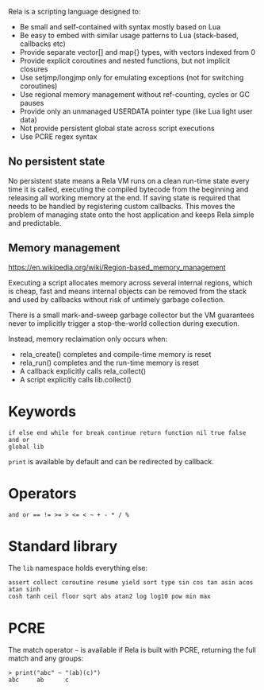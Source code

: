 Rela is a scripting language designed to:

* Be small and self-contained with syntax mostly based on Lua
* Be easy to embed with similar usage patterns to Lua (stack-based, callbacks etc)
* Provide separate vector[] and map{} types, with vectors indexed from 0
* Provide explicit coroutines and nested functions, but not implicit closures
* Use setjmp/longjmp only for emulating exceptions (not for switching coroutines)
* Use regional memory management without ref-counting, cycles or GC pauses
* Provide only an unmanaged USERDATA pointer type (like Lua light user data)
* Not provide persistent global state across script executions
* Use PCRE regex syntax

## No persistent state

No persistent state means a Rela VM runs on a clean run-time state every time
it is called, executing the compiled bytecode from the beginning and releasing
all working memory at the end. If saving state is required that needs to be
handled by registering custom callbacks. This moves the problem of managing
state onto the host application and keeps Rela simple and predictable.

## Memory management

https://en.wikipedia.org/wiki/Region-based_memory_management

Executing a script allocates memory across several internal regions, which is
cheap, fast and means internal objects can be removed from the stack and used
by callbacks without risk of untimely garbage collection.

There is a small mark-and-sweep garbage collector but the VM guarantees never
to implicitly trigger a stop-the-world collection during execution.

Instead, memory reclaimation only occurs when:

* rela_create() completes and compile-time memory is reset
* rela_run() completes and the run-time memory is reset
* A callback explicitly calls rela_collect()
* A script explicitly calls lib.collect()

# Keywords

```
if else end while for break continue return function nil true false and or
global lib
```

`print` is available by default and can be redirected by callback.

# Operators

```
and or == != >= > <= < ~ + - * / %
```

# Standard library

The `lib` namespace holds everything else:

```
assert collect coroutine resume yield sort type sin cos tan asin acos atan sinh
cosh tanh ceil floor sqrt abs atan2 log log10 pow min max
```

# PCRE

The match operator `~` is available if Rela is built with PCRE, returning the
full match and any groups:

```
> print("abc" ~ "(ab)(c)")
abc     ab      c
```

